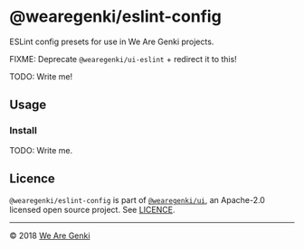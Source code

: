 # @wearegenki/eslint-config

ESLint config presets for use in We Are Genki projects.

FIXME: Deprecate `@wearegenki/ui-eslint` + redirect it to this!

TODO: Write me!

## Usage

### Install

TODO: Write me.

## Licence

`@wearegenki/eslint-config` is part of [`@wearegenki/ui`](https://github.com/WeAreGenki/ui), an Apache-2.0 licensed open source project. See [LICENCE](https://github.com/WeAreGenki/ui/blob/master/LICENCE).

-----

© 2018 [We Are Genki](https://wearegenki.com)
